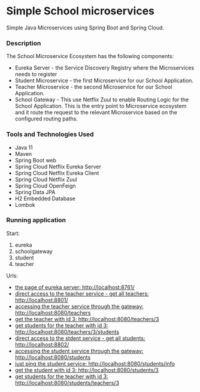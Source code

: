 # Simple School microservices
Simple Java Microservices using Spring Boot and Spring Cloud.

### Description
The School Microservice Ecosystem has the following components:
* Eureka Server - the Service Discovery Registry 
  where the Microservices needs to register
* Student Microservice - the first Microservice for our School Application.
* Teacher Microservice - the second Microservice for our School Application.
* School Gateway - This use Netflix Zuul 
  to enable Routing Logic for the School Application.
  This is the entry point to Microservice ecosystem 
  and it route the request to the relevant Microservice 
  based on the configured routing paths.


### Tools and Technologies Used
* Java 11
* Maven
* Spring Boot web
* Spring Cloud Netflix Eureka Server
* Spring Cloud Netflix Eureka Client
* Spring Cloud Netflix Zuul
* Spring Cloud OpenFeign
* Spring Data JPA
* H2 Embedded Database
* Lombok

### Running application
Start:
1. eureka
2. schoolgateway
3. student
4. teacher

Urls:
* [the page of eureka server: http://localhost:8761/](http://localhost:8761/)
* [direct access to the teacher service - get all teachers: http://localhost:8801/](http://localhost:8801/)
* [accessing the teacher service through the gateway: http://localhost:8080/teachers](http://localhost:8080/teachers)
* [get the teacher with id 3: http://localhost:8080/teachers/3](http://localhost:8080/teachers/3)
* [get students for the teacher with id 3: http://localhost:8080/teachers/3/students](http://localhost:8080/teachers/3/students)
* [direct access to the stdent service - get all students: http://localhost:8802/](http://localhost:8802/)
* [accessing the student service through the gateway: http://localhost:8080/students](http://localhost:8080/students)
* [just ping the student service: http://localhost:8080/students/info](http://localhost:8080/students/info)
* [get the student with id 3: http://localhost:8080/students/3](http://localhost:8080/students/3)
* [get students for the teacher with id 3: http://localhost:8080/students/teachers/3](http://localhost:8080/students/teachers/3)
